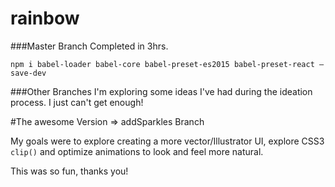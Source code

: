 # rainbow

###Master Branch
Completed in 3hrs.
````
npm i babel-loader babel-core babel-preset-es2015 babel-preset-react —save-dev
````

###Other Branches
I'm exploring some ideas I've had during the ideation process.  I just can't get enough!


#The awesome Version => addSparkles Branch

My goals were to explore creating a more vector/Illustrator UI, explore CSS3 `clip()` and optimize animations to look and feel more natural.

This was so fun, thanks you!
